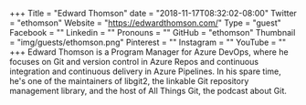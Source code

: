 +++
Title = "Edward Thomson"
date = "2018-11-17T08:32:02-08:00"
Twitter = "ethomson"
Website = "https://edwardthomson.com/"
Type = "guest"
Facebook = ""
Linkedin = ""
Pronouns = ""
GitHub = "ethomson"
Thumbnail = "img/guests/ethomson.png"
Pinterest = ""
Instagram = ""
YouTube = ""
+++
Edward Thomson is a Program Manager for Azure DevOps, where he focuses on Git and version control in Azure Repos and continuous integration and continuous delivery in Azure Pipelines.  In his spare time, he's one of the maintainers of libgit2, the linkable Git repository management library, and the host of All Things Git, the podcast about Git.
